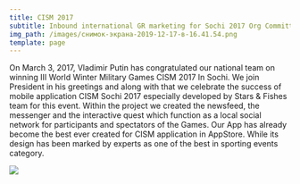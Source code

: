 ```yaml
---
title: CISM 2017
subtitle: Inbound international GR marketing for Sochi 2017 Org Committee
img_path: /images/снимок-экрана-2019-12-17-в-16.41.54.png
template: page
---
```

On March 3, 2017, Vladimir Putin has congratulated our national team on winning III World Winter Military Games CISM 2017 In Sochi. We join President in his greetings and along with that we celebrate the success of mobile application CISM Sochi 2017 especially developed by Stars & Fishes team for this event. Within the project we created the newsfeed, the messenger and the interactive quest which function as a local social network for participants and spectators of the Games. Our App has already become the best ever created for CISM application in AppStore. While its design has been marked by experts as one of the best in sporting events category.

![](/images/cism-sochi-2017.jpg)
